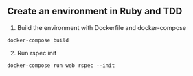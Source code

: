 ## Create an environment in Ruby and TDD

1. Build the environment with Dockerfile and docker-compose 
```shell
docker-compose build
```

2. Run rspec init
```shell
docker-compose run web rspec --init
```
